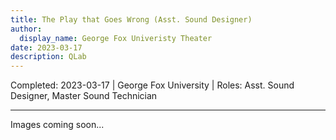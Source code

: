 ```yaml
---
title: The Play that Goes Wrong (Asst. Sound Designer)
author:
  display_name: George Fox Univeristy Theater
date: 2023-03-17
description: QLab
---
```

Completed: 2023-03-17 | George Fox University | Roles: Asst. Sound Designer, Master Sound Technician

---
Images coming soon...